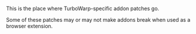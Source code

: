 This is the place where TurboWarp-specific addon patches go.

Some of these patches may or may not make addons break when used as a browser extension.

